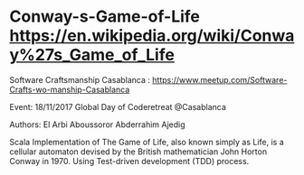 # Conway-s-Game-of-Life https://en.wikipedia.org/wiki/Conway%27s_Game_of_Life

 Software Craftsmanship Casablanca : https://www.meetup.com/Software-Crafts-wo-manship-Casablanca
 
 Event: 18/11/2017  Global Day of Coderetreat @Casablanca
 
 Authors:
          El Arbi Aboussoror
          Abderrahim Ajedig

Scala Implementation of The Game of Life, also known simply as Life, is a cellular automaton devised by the British mathematician John Horton Conway in 1970. Using Test-driven development (TDD) process. 
